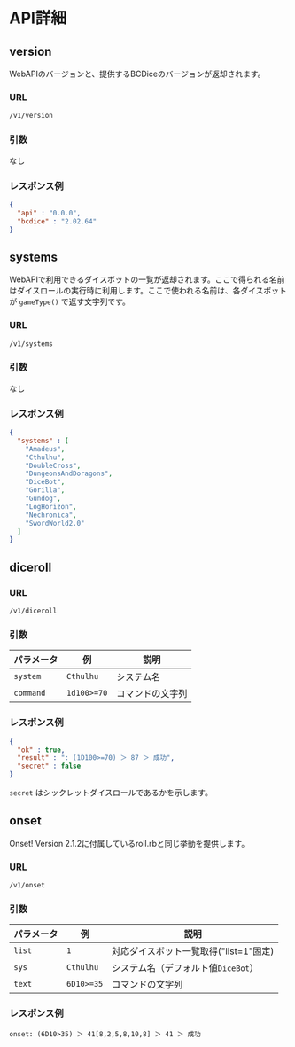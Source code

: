 # API詳細

## version

WebAPIのバージョンと、提供するBCDiceのバージョンが返却されます。

### URL

`/v1/version`

### 引数

なし

### レスポンス例

```json
{
  "api" : "0.0.0",
  "bcdice" : "2.02.64"
}
```


## systems

WebAPIで利用できるダイスボットの一覧が返却されます。ここで得られる名前はダイスロールの実行時に利用します。ここで使われる名前は、各ダイスボットが `gameType()` で返す文字列です。

### URL

`/v1/systems`

### 引数

なし

### レスポンス例

```json
{
  "systems" : [
    "Amadeus",
    "Cthulhu",
    "DoubleCross",
    "DungeonsAndDoragons",
    "DiceBot",
    "Gorilla",
    "Gundog",
    "LogHorizon",
    "Nechronica",
    "SwordWorld2.0"
  ]
}
```

## diceroll

### URL

`/v1/diceroll`

### 引数

パラメータ  | 例            | 説明
--------- | ------------- | -----
`system`  | `Cthulhu`     | システム名
`command` | `1d100>=70`   | コマンドの文字列

### レスポンス例

```json
{
  "ok" : true,
  "result" : ": (1D100>=70) ＞ 87 ＞ 成功",
  "secret" : false
}
```

`secret` はシックレットダイスロールであるかを示します。

## onset

Onset! Version 2.1.2に付属しているroll.rbと同じ挙動を提供します。

### URL

`/v1/onset`

### 引数

パラメータ  | 例            | 説明
--------- | ------------- | -----
`list`  | `1`     | 対応ダイスボット一覧取得("list=1"固定)
`sys`  | `Cthulhu`     | システム名（デフォルト値`DiceBot`）
`text` | `6D10>=35`   | コマンドの文字列

### レスポンス例

```
onset: (6D10>35) ＞ 41[8,2,5,8,10,8] ＞ 41 ＞ 成功
```

